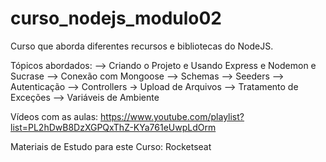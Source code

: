 # curso_nodejs_modulo02

Curso que aborda diferentes recursos e bibliotecas do NodeJS.

Tópicos abordados: --> Criando o Projeto e Usando Express e Nodemon e Sucrase --> Conexão com Mongoose --> Schemas --> Seeders --> Autenticação --> Controllers -> Upload de Arquivos --> Tratamento de Exceções --> Variáveis de Ambiente

Vídeos com as aulas: https://www.youtube.com/playlist?list=PL2hDwB8DzXGPQxThZ-KYa761eUwpLdOrm

Materiais de Estudo para este Curso: Rocketseat
